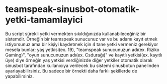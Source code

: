 # teamspeak-sinusbot-otomatik-yetki-tamamlayici
Bu script sürekli yetki vermekten sıkıldığınızda kullanabileceğiniz bir sistemdir. Örneğin bir teamspeak sunucunuz var ve bu adamı kayıt etmek istiyorsunuz ama bir kişiyi kaydetmek için 4 tane yetki vermeniz gerekiyor mesela bunlar; yaş yetkisi(ex. 19), "teamspeak sunucunuzun adı(ex. Riziko Gaming)", "oyun sunucunuzun adı(ex. Csdurağı)" ve kayıtlı yetkisi(ex. kayıtlı üye) diye örneğin yaş yetkisi verdiğinizde diğer yetkiler otomatik olarak sinusbot tarafından kullanıcıya verilecek bu sistemi sinusbotun panelinden ayarlayabilirsiniz. Bu sadece bir örnekti daha farklı şekillerde de yapabilirsiniz.
